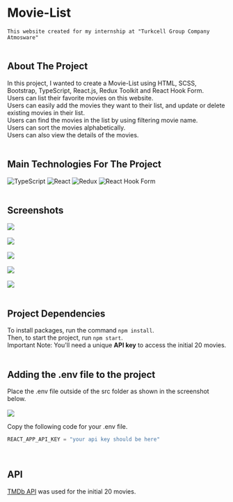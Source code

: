 # Movie-List
`This website created for my internship at "Turkcell Group Company Atmosware"` <br><br>

## About The Project
In this project, I wanted to create a Movie-List using HTML, SCSS, Bootstrap, TypeScript, React.js, Redux Toolkit and React Hook Form. <br>
Users can list their favorite movies on this website. <br>
Users can easily add the movies they want to their list, and update or delete existing movies in their list. <br>
Users can find the movies in the list by using filtering movie name. <br>
Users can sort the movies alphabetically. <br>
Users can also view the details of the movies. <br><br>

## Main Technologies For The Project
![TypeScript](https://img.shields.io/badge/typescript-%23007ACC.svg?style=for-the-badge&logo=typescript&logoColor=white)
![React](https://img.shields.io/badge/react-%2320232a.svg?style=for-the-badge&logo=react&logoColor=%2361DAFB)
![Redux](https://img.shields.io/badge/redux-%23593d88.svg?style=for-the-badge&logo=redux&logoColor=white)
![React Hook Form](https://img.shields.io/badge/React%20Hook%20Form-%23EC5990.svg?style=for-the-badge&logo=reacthookform&logoColor=white) <br><br>

## Screenshots
<img src="https://github.com/user-attachments/assets/6d4c6a22-5870-44e2-9ac2-7f5b67a5cefa"> <br><br>
<img src="https://github.com/user-attachments/assets/6d55c6c9-eac9-46cc-a7a6-a025e31e2fbc"> <br><br>
<img src="https://github.com/user-attachments/assets/d7d5aecc-58f6-4bbf-830c-9821ab0543bd"> <br><br>
<img src="https://github.com/user-attachments/assets/b67bc227-b0d7-4c92-8ba1-eb484e94b52c"> <br><br>
<img src="https://github.com/user-attachments/assets/5645611b-2a35-4976-9a8b-2e62442ffeec"> <br><br>

## Project Dependencies
To install packages, run the command `npm install`. <br> 
Then, to start the project, run `npm start`. <br> 
Important Note: You'll need a unique **API key** to access the initial 20 movies. <br><br>

## Adding the .env file to the project
Place the .env file outside of the src folder as shown in the screenshot below. <br><br>
<img src="https://github.com/user-attachments/assets/45994818-eda6-4429-864b-3b4e54f0ec3c"> <br>

Copy the following code for your .env file. <br>
```javascript
REACT_APP_API_KEY = "your api key should be here"
```
<br>

## API
[TMDb API](https://www.themoviedb.org/) was used for the initial 20 movies.
